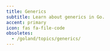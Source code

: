 ```yaml
---
title: Generics
subtitle: Learn about generics in Go.
accent: primary
icon: fas fa-file-code
obsoletes:
  - /goland/topics/generics/
---
```

